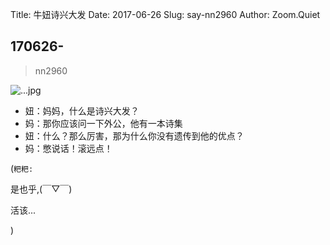 Title: 牛妞诗兴大发
Date: 2017-06-26
Slug: say-nn2960
Author: Zoom.Quiet


## 170626-
> nn2960


![...jpg](http://zoomquiet.qiniucdn.com/niuniu-albums/nn2017/170626-nn2960.jpeg?imageView2/2/w/360)


- 妞：妈妈，什么是诗兴大发？
- 妈：那你应该问一下外公，他有一本诗集
- 妞：什么？那么厉害，那为什么你没有遗传到他的优点？
- 妈：憋说话！滚远点！


(`粑粑:` 

是也乎,(￣▽￣)

活该...

)
